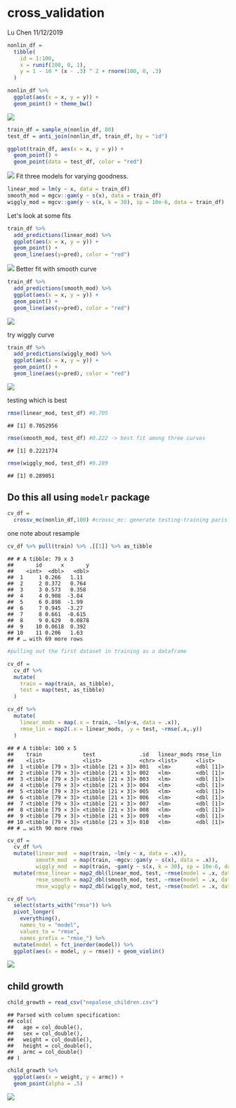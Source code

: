 cross\_validation
================
Lu Chen
11/12/2019

``` r
nonlin_df = 
  tibble(
    id = 1:100,
    x = runif(100, 0, 1),
    y = 1 - 10 * (x - .3) ^ 2 + rnorm(100, 0, .3)
  )

nonlin_df %>% 
  ggplot(aes(x = x, y = y)) + 
  geom_point() + theme_bw()
```

![](cross_validation_files/figure-markdown_github/unnamed-chunk-1-1.png)

``` r
train_df = sample_n(nonlin_df, 80)
test_df = anti_join(nonlin_df, train_df, by = "id")

ggplot(train_df, aes(x = x, y = y)) + 
  geom_point() + 
  geom_point(data = test_df, color = "red")
```

![](cross_validation_files/figure-markdown_github/unnamed-chunk-2-1.png) Fit three models for varying goodness.

``` r
linear_mod = lm(y ~ x, data = train_df)
smooth_mod = mgcv::gam(y ~ s(x), data = train_df)
wiggly_mod = mgcv::gam(y ~ s(x, k = 30), sp = 10e-6, data = train_df)
```

Let's look at some fits

``` r
train_df %>% 
  add_predictions(linear_mod) %>% 
  ggplot(aes(x = x, y = y)) +
  geom_point() +
  geom_line(aes(y=pred), color = "red")
```

![](cross_validation_files/figure-markdown_github/unnamed-chunk-4-1.png) Better fit with smooth curve

``` r
train_df %>% 
  add_predictions(smooth_mod) %>% 
  ggplot(aes(x = x, y = y)) +
  geom_point() +
  geom_line(aes(y=pred), color = "red")
```

![](cross_validation_files/figure-markdown_github/unnamed-chunk-5-1.png)

try wiggly curve

``` r
train_df %>% 
  add_predictions(wiggly_mod) %>% 
  ggplot(aes(x = x, y = y)) +
  geom_point() +
  geom_line(aes(y=pred), color = "red")
```

![](cross_validation_files/figure-markdown_github/unnamed-chunk-6-1.png)

testing which is best

``` r
rmse(linear_mod, test_df) #0.705
```

    ## [1] 0.7052956

``` r
rmse(smooth_mod, test_df) #0.222 -> best fit among three curves
```

    ## [1] 0.2221774

``` r
rmse(wiggly_mod, test_df) #0.289
```

    ## [1] 0.289051

Do this all using `modelr` package
----------------------------------

``` r
cv_df = 
  crossv_mc(nonlin_df,100) #crossc_mc: generate testing-training paris for cross-validation
```

one note about resample

``` r
cv_df %>% pull(train) %>% .[[1]] %>% as_tibble
```

    ## # A tibble: 79 x 3
    ##       id      x       y
    ##    <int>  <dbl>   <dbl>
    ##  1     1 0.266   1.11  
    ##  2     2 0.372   0.764 
    ##  3     3 0.573   0.358 
    ##  4     4 0.908  -3.04  
    ##  5     6 0.898  -1.99  
    ##  6     7 0.945  -3.27  
    ##  7     8 0.661  -0.615 
    ##  8     9 0.629   0.0878
    ##  9    10 0.0618  0.392 
    ## 10    11 0.206   1.63  
    ## # … with 69 more rows

``` r
#pulling out the first dataset in training as a dataframe
```

``` r
cv_df =
  cv_df %>% 
  mutate(
    train = map(train, as_tibble),
    test = map(test, as_tibble)
  )
```

``` r
cv_df %>% 
  mutate(
    linear_mods = map(.x = train, ~lm(y~x, data = .x)),
    rmse_lin = map2(.x = linear_mods, .y = test, ~rmse(.x,.y))
  )
```

    ## # A tibble: 100 x 5
    ##    train             test              .id   linear_mods rmse_lin 
    ##    <list>            <list>            <chr> <list>      <list>   
    ##  1 <tibble [79 × 3]> <tibble [21 × 3]> 001   <lm>        <dbl [1]>
    ##  2 <tibble [79 × 3]> <tibble [21 × 3]> 002   <lm>        <dbl [1]>
    ##  3 <tibble [79 × 3]> <tibble [21 × 3]> 003   <lm>        <dbl [1]>
    ##  4 <tibble [79 × 3]> <tibble [21 × 3]> 004   <lm>        <dbl [1]>
    ##  5 <tibble [79 × 3]> <tibble [21 × 3]> 005   <lm>        <dbl [1]>
    ##  6 <tibble [79 × 3]> <tibble [21 × 3]> 006   <lm>        <dbl [1]>
    ##  7 <tibble [79 × 3]> <tibble [21 × 3]> 007   <lm>        <dbl [1]>
    ##  8 <tibble [79 × 3]> <tibble [21 × 3]> 008   <lm>        <dbl [1]>
    ##  9 <tibble [79 × 3]> <tibble [21 × 3]> 009   <lm>        <dbl [1]>
    ## 10 <tibble [79 × 3]> <tibble [21 × 3]> 010   <lm>        <dbl [1]>
    ## # … with 90 more rows

``` r
cv_df = 
  cv_df %>% 
  mutate(linear_mod  = map(train, ~lm(y ~ x, data = .x)),
         smooth_mod  = map(train, ~mgcv::gam(y ~ s(x), data = .x)),
         wiggly_mod  = map(train, ~gam(y ~ s(x, k = 30), sp = 10e-6, data = .x))) %>% 
  mutate(rmse_linear = map2_dbl(linear_mod, test, ~rmse(model = .x, data = .y)),
         rmse_smooth = map2_dbl(smooth_mod, test, ~rmse(model = .x, data = .y)),
         rmse_wiggly = map2_dbl(wiggly_mod, test, ~rmse(model = .x, data = .y)))
```

``` r
cv_df %>% 
  select(starts_with("rmse")) %>% 
  pivot_longer(
    everything(),
    names_to = "model", 
    values_to = "rmse",
    names_prefix = "rmse_") %>% 
  mutate(model = fct_inorder(model)) %>% 
  ggplot(aes(x = model, y = rmse)) + geom_violin()
```

![](cross_validation_files/figure-markdown_github/unnamed-chunk-13-1.png)

child growth
------------

``` r
child_growth = read_csv("nepalese_children.csv")
```

    ## Parsed with column specification:
    ## cols(
    ##   age = col_double(),
    ##   sex = col_double(),
    ##   weight = col_double(),
    ##   height = col_double(),
    ##   armc = col_double()
    ## )

``` r
child_growth %>% 
  ggplot(aes(x = weight, y = armc)) + 
  geom_point(alpha = .5)
```

![](cross_validation_files/figure-markdown_github/unnamed-chunk-14-1.png)
